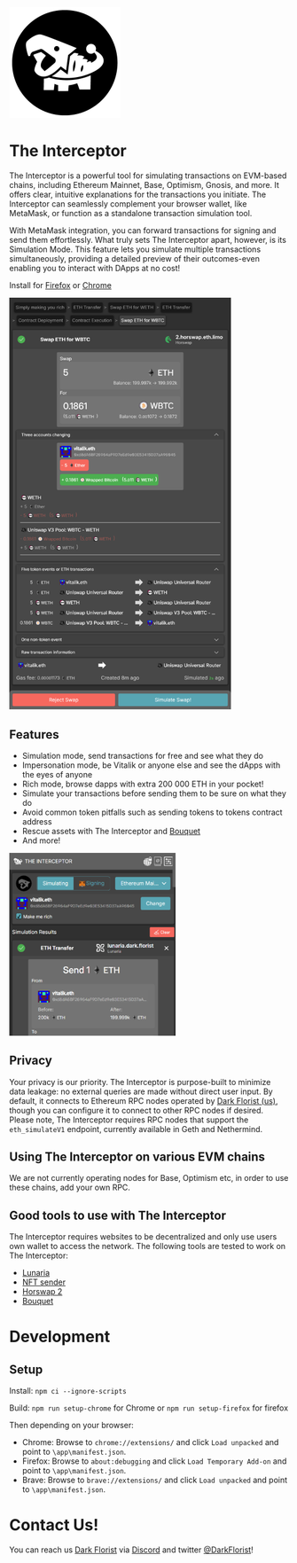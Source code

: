 <img src = "app/img/LOGOA_400x400.png" alt = "The cutest dino" style = "width: 200px;"/>

# The Interceptor
The Interceptor is a powerful tool for simulating transactions on EVM-based chains, including Ethereum Mainnet, Base, Optimism, Gnosis, and more. It offers clear, intuitive explanations for the transactions you initiate. The Interceptor can seamlessly complement your browser wallet, like MetaMask, or function as a standalone transaction simulation tool.

With MetaMask integration, you can forward transactions for signing and send them effortlessly. What truly sets The Interceptor apart, however, is its Simulation Mode. This feature lets you simulate multiple transactions simultaneously, providing a detailed preview of their outcomes-even enabling you to interact with DApps at no cost!

Install for [Firefox](https://github.com/DarkFlorist/TheInterceptor/releases/download/v0.0.25/TheInterceptor-firefox-v0.0.25.xpi) or [Chrome](https://www.dark.florist/google-chrome-install)

<img src = "transaction_outcome.png" alt = "The cutest dino" style = "width: 400px;"/>

## Features
- Simulation mode, send transactions for free and see what they do
- Impersonation mode, be Vitalik or anyone else and see the dApps with the eyes of anyone
- Rich mode, browse dapps with extra 200 000 ETH in your pocket!
- Simulate your transactions before sending them to be sure on what they do
- Avoid common token pitfalls such as sending tokens to tokens contract address
- Rescue assets with The Interceptor and [Bouquet](https://bouquet.dark.florist/)
- And more!

<img src = "popup_view.png" alt = "The cutest dino" style = "width: 300px;"/>

## Privacy
Your privacy is our priority. The Interceptor is purpose-built to minimize data leakage: no external queries are made without direct user input. By default, it connects to Ethereum RPC nodes operated by [Dark Florist (us)](https://www.dark.florist/), though you can configure it to connect to other RPC nodes if desired. Please note, The Interceptor requires RPC nodes that support the `eth_simulateV1` endpoint, currently available in Geth and Nethermind.

## Using The Interceptor on various EVM chains
We are not currently operating nodes for Base, Optimism etc, in order to use these chains, add your own RPC.

## Good tools to use with The Interceptor
The Interceptor requires websites to be decentralized and only use users own wallet to access the network. The following tools are tested to work on The Interceptor:
- [Lunaria](https://lunaria.dark.florist/)
- [NFT sender](https://nftsender.dark.florist/)
- [Horswap 2](https://2.horswap.eth.limo/)
- [Bouquet](https://bouquet.dark.florist/)

# Development

## Setup

Install:
`npm ci --ignore-scripts`

Build:
`npm run setup-chrome` for Chrome or `npm run setup-firefox` for firefox

Then depending on your browser:
- Chrome: Browse to `chrome://extensions/` and click `Load unpacked` and point to `\app\manifest.json`.
- Firefox: Browse to `about:debugging` and click `Load Temporary Add-on` and point to `\app\manifest.json`.
- Brave: Browse to `brave://extensions/` and click `Load unpacked` and point to `\app\manifest.json`.

# Contact Us!
You can reach us [Dark Florist](https://www.dark.florist/) via [Discord](https://discord.gg/b66SwRZAbu) and twitter [@DarkFlorist](https://twitter.com/DarkFlorist)!
